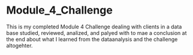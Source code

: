 # Module_4_Challenge
This is my completed Module 4 Challenge dealing with clients in a data base studied, reviewed, analized, and palyed with to mae a conclusion at the end about what I learned from the dataanalysis and the challenge altogehter.